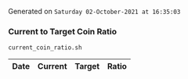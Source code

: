 Generated on `Saturday 02-October-2021 at 16:35:03`

### Current to Target Coin Ratio
`current_coin_ratio.sh`

Date|Current|Target|Ratio
---|---|---|---
